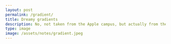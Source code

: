 ```yaml
---
layout: post
permalink: /gradient/
title: Dreamy gradients
description: No, not taken from the Apple campus, but actually from the coastal city Eastbourne.
type: image
image: /assets/notes/gradient.jpeg
---
```


